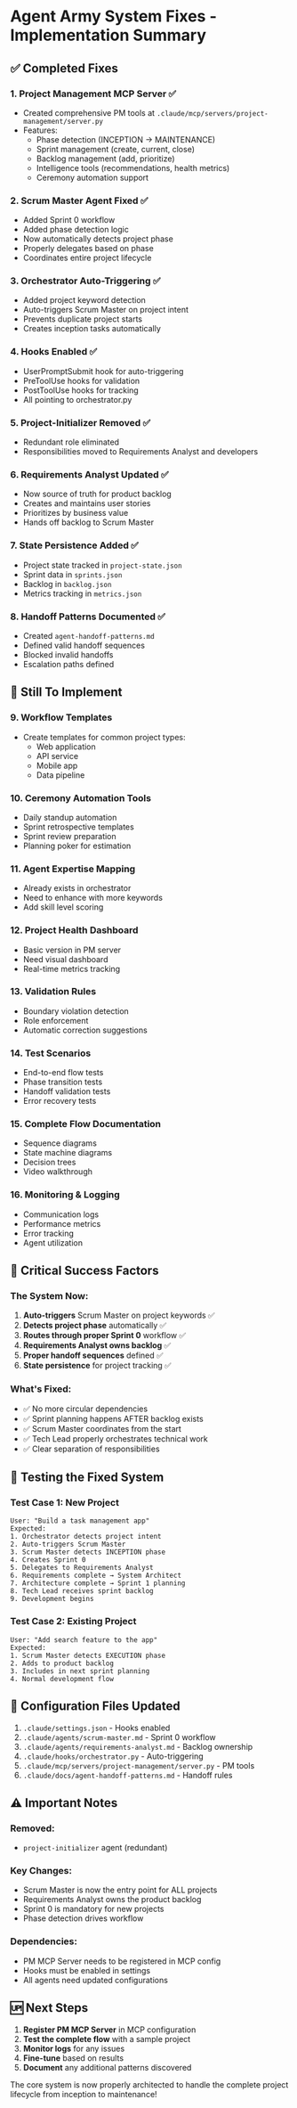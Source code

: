 # Agent Army System Fixes - Implementation Summary

## ✅ Completed Fixes

### 1. Project Management MCP Server ✅
- Created comprehensive PM tools at `.claude/mcp/servers/project-management/server.py`
- Features:
  - Phase detection (INCEPTION → MAINTENANCE)
  - Sprint management (create, current, close)
  - Backlog management (add, prioritize)
  - Intelligence tools (recommendations, health metrics)
  - Ceremony automation support

### 2. Scrum Master Agent Fixed ✅
- Added Sprint 0 workflow
- Added phase detection logic
- Now automatically detects project phase
- Properly delegates based on phase
- Coordinates entire project lifecycle

### 3. Orchestrator Auto-Triggering ✅
- Added project keyword detection
- Auto-triggers Scrum Master on project intent
- Prevents duplicate project starts
- Creates inception tasks automatically

### 4. Hooks Enabled ✅
- UserPromptSubmit hook for auto-triggering
- PreToolUse hooks for validation
- PostToolUse hooks for tracking
- All pointing to orchestrator.py

### 5. Project-Initializer Removed ✅
- Redundant role eliminated
- Responsibilities moved to Requirements Analyst and developers

### 6. Requirements Analyst Updated ✅
- Now source of truth for product backlog
- Creates and maintains user stories
- Prioritizes by business value
- Hands off backlog to Scrum Master

### 7. State Persistence Added ✅
- Project state tracked in `project-state.json`
- Sprint data in `sprints.json`
- Backlog in `backlog.json`
- Metrics tracking in `metrics.json`

### 8. Handoff Patterns Documented ✅
- Created `agent-handoff-patterns.md`
- Defined valid handoff sequences
- Blocked invalid handoffs
- Escalation paths defined

## 🔄 Still To Implement

### 9. Workflow Templates
- Create templates for common project types:
  - Web application
  - API service
  - Mobile app
  - Data pipeline

### 10. Ceremony Automation Tools
- Daily standup automation
- Sprint retrospective templates
- Sprint review preparation
- Planning poker for estimation

### 11. Agent Expertise Mapping
- Already exists in orchestrator
- Need to enhance with more keywords
- Add skill level scoring

### 12. Project Health Dashboard
- Basic version in PM server
- Need visual dashboard
- Real-time metrics tracking

### 13. Validation Rules
- Boundary violation detection
- Role enforcement
- Automatic correction suggestions

### 14. Test Scenarios
- End-to-end flow tests
- Phase transition tests
- Handoff validation tests
- Error recovery tests

### 15. Complete Flow Documentation
- Sequence diagrams
- State machine diagrams
- Decision trees
- Video walkthrough

### 16. Monitoring & Logging
- Communication logs
- Performance metrics
- Error tracking
- Agent utilization

## 🎯 Critical Success Factors

### The System Now:
1. **Auto-triggers** Scrum Master on project keywords ✅
2. **Detects project phase** automatically ✅
3. **Routes through proper Sprint 0** workflow ✅
4. **Requirements Analyst owns backlog** ✅
5. **Proper handoff sequences** defined ✅
6. **State persistence** for project tracking ✅

### What's Fixed:
- ✅ No more circular dependencies
- ✅ Sprint planning happens AFTER backlog exists
- ✅ Scrum Master coordinates from the start
- ✅ Tech Lead properly orchestrates technical work
- ✅ Clear separation of responsibilities

## 🚀 Testing the Fixed System

### Test Case 1: New Project
```
User: "Build a task management app"
Expected:
1. Orchestrator detects project intent
2. Auto-triggers Scrum Master
3. Scrum Master detects INCEPTION phase
4. Creates Sprint 0
5. Delegates to Requirements Analyst
6. Requirements complete → System Architect
7. Architecture complete → Sprint 1 planning
8. Tech Lead receives sprint backlog
9. Development begins
```

### Test Case 2: Existing Project
```
User: "Add search feature to the app"
Expected:
1. Scrum Master detects EXECUTION phase
2. Adds to product backlog
3. Includes in next sprint planning
4. Normal development flow
```

## 📝 Configuration Files Updated

1. `.claude/settings.json` - Hooks enabled
2. `.claude/agents/scrum-master.md` - Sprint 0 workflow
3. `.claude/agents/requirements-analyst.md` - Backlog ownership
4. `.claude/hooks/orchestrator.py` - Auto-triggering
5. `.claude/mcp/servers/project-management/server.py` - PM tools
6. `.claude/docs/agent-handoff-patterns.md` - Handoff rules

## ⚠️ Important Notes

### Removed:
- `project-initializer` agent (redundant)

### Key Changes:
- Scrum Master is now the entry point for ALL projects
- Requirements Analyst owns the product backlog
- Sprint 0 is mandatory for new projects
- Phase detection drives workflow

### Dependencies:
- PM MCP Server needs to be registered in MCP config
- Hooks must be enabled in settings
- All agents need updated configurations

## 🆙 Next Steps

1. **Register PM MCP Server** in MCP configuration
2. **Test the complete flow** with a sample project
3. **Monitor logs** for any issues
4. **Fine-tune** based on results
5. **Document** any additional patterns discovered

The core system is now properly architected to handle the complete project lifecycle from inception to maintenance!